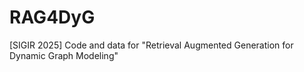 # RAG4DyG
[SIGIR 2025] Code and data for "Retrieval Augmented Generation for Dynamic Graph Modeling"
